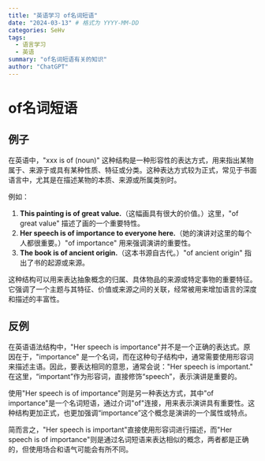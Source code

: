 ```yaml
---
title: "英语学习 of名词短语"
date: "2024-03-13" # 格式为 YYYY-MM-DD
categories: SeHv
tags:
  - 语言学习
  - 英语
summary: "of名词短语有关的知识"
author: "ChatGPT"
---
```

# of名词短语

## 例子
在英语中，"xxx is of (noun)" 这种结构是一种形容性的表达方式，用来指出某物属于、来源于或具有某种性质、特征或分类。这种表达方式较为正式，常见于书面语言中，尤其是在描述某物的本质、来源或所属类别时。

例如：

1. **This painting is of great value.**（这幅画具有很大的价值。）这里，"of great value" 描述了画的一个重要特性。
2. **Her speech is of importance to everyone here.**（她的演讲对这里的每个人都很重要。）"of importance" 用来强调演讲的重要性。
3. **The book is of ancient origin.**（这本书源自古代。）"of ancient origin" 指出了书的起源或来源。

这种结构可以用来表达抽象概念的归属、具体物品的来源或特定事物的重要特征。它强调了一个主题与其特征、价值或来源之间的关联，经常被用来增加语言的深度和描述的丰富性。

## 反例
在英语语法结构中，"Her speech is importance"并不是一个正确的表达式。原因在于，"importance" 是一个名词，而在这种句子结构中，通常需要使用形容词来描述主语。因此，要表达相同的意思，通常会说："Her speech is important." 在这里，“important”作为形容词，直接修饰“speech”，表示演讲是重要的。

使用"Her speech is of importance"则是另一种表达方式，其中"of importance"是一个名词短语，通过介词"of"连接，用来表示演讲具有重要性。这种结构更加正式，也更加强调“importance”这个概念是演讲的一个属性或特点。

简而言之，"Her speech is important"直接使用形容词进行描述，而"Her speech is of importance"则是通过名词短语来表达相似的概念，两者都是正确的，但使用场合和语气可能会有所不同。